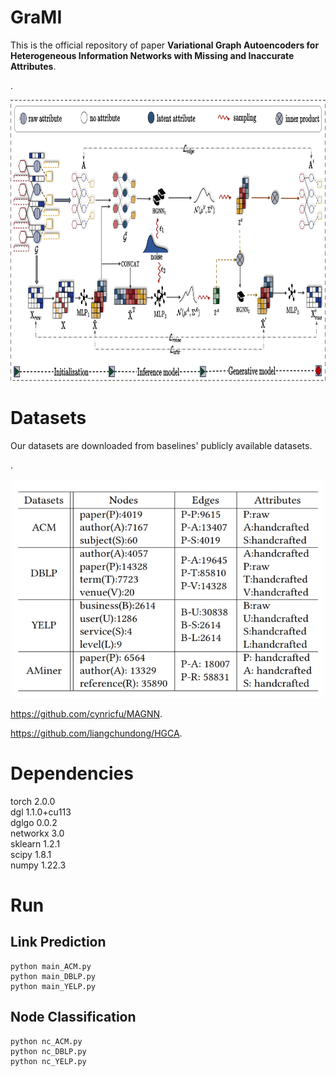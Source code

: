 # GraMI
This is the official repository of paper **Variational Graph Autoencoders for Heterogeneous Information Networks with Missing and Inaccurate Attributes**.

.<div align=center><img src="https://github.com/See-r/GraMI/blob/main/image/GraMI.png" width="900" height="450" /></div>
# Datasets
Our datasets are downloaded from baselines' publicly available datasets.

.<div align=center><img src="https://github.com/See-r/GraMI/blob/main/image/datasets.png" width="500" height="350" /></div>


https://github.com/cynricfu/MAGNN.

https://github.com/liangchundong/HGCA.


# Dependencies
torch 2.0.0<br>
dgl 1.1.0+cu113<br>
dglgo 0.0.2<br>
networkx 3.0<br>
sklearn 1.2.1<br>
scipy 1.8.1<br>
numpy 1.22.3<br>

# Run
## Link Prediction
```
python main_ACM.py
python main_DBLP.py
python main_YELP.py
```
## Node Classification
```
python nc_ACM.py
python nc_DBLP.py
python nc_YELP.py
```
